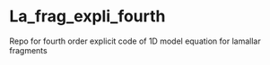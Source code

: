 # La_frag_expli_fourth
Repo for fourth order explicit code of 1D model equation for lamallar fragments
